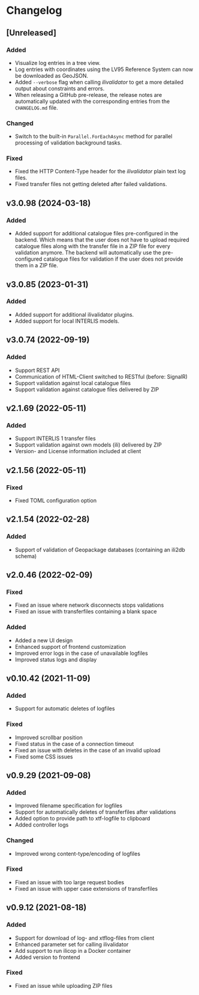 # Changelog

## [Unreleased]

### Added

- Visualize log entries in a tree view.
- Log entries with coordinates using the LV95 Reference System can now be downloaded as GeoJSON.
- Added `--verbose` flag when calling _ilivalidator_ to get a more detailed output about constraints and errors.
- When releasing a GitHub pre-release, the release notes are automatically updated with the corresponding entries from the `CHANGELOG.md` file.

### Changed

- Switch to the built-in `Parallel.ForEachAsync` method for parallel processing of validation background tasks.

### Fixed

- Fixed the HTTP Content-Type header for the _ilivalidator_ plain text log files.
- Fixed transfer files not getting deleted after failed validations.

## v3.0.98 (2024-03-18)

### Added

- Added support for additional catalogue files pre-configured in the backend. Which means that the user does not have to upload required catalogue files along with the transfer file in a ZIP file for every validation anymore. The backend will automatically use the pre-configured catalogue files for validation if the user does not provide them in a ZIP file.

## v3.0.85 (2023-01-31)

### Added

- Added support for additional ilivalidator plugins.
- Added support for local INTERLIS models.

## v3.0.74 (2022-09-19)

### Added

- Support REST API
- Communication of HTML-Client switched to RESTful (before: SignalR)
- Support validation against local catalogue files
- Support validation against catalogue files delivered by ZIP

## v2.1.69 (2022-05-11)

### Added

- Support INTERLIS 1 transfer files
- Support validation against own models (ili) delivered by ZIP
- Version- and License information included at client

## v2.1.56 (2022-05-11)

### Fixed

- Fixed TOML configuration option

## v2.1.54 (2022-02-28)

### Added

- Support of validation of Geopackage databases (containing an ili2db schema)

## v2.0.46 (2022-02-09)

### Fixed

- Fixed an issue where network disconnects stops validations
- Fixed an issue with transferfiles containing a blank space

### Added

- Added a new UI design
- Enhanced support of frontend customization
- Improved error logs in the case of unavailable logfiles
- Improved status logs and display

## v0.10.42 (2021-11-09)

### Added

- Support for automatic deletes of logfiles

### Fixed

- Improved scrollbar position
- Fixed status in the case of a connection timeout
- Fixed an issue with deletes in the case of an invalid upload
- Fixed some CSS issues

## v0.9.29 (2021-09-08)

### Added

- Improved filename specification for logfiles
- Support for automatically deletes of transferfiles after validations
- Added option to provide path to xtf-logfile to clipboard
- Added controller logs

### Changed

- Improved wrong content-type/encoding of logfiles

### Fixed

- Fixed an issue with too large request bodies
- Fixed an issue with upper case extensions of transferfiles

## v0.9.12 (2021-08-18)

### Added

- Support for download of log- and xtflog-files from client
- Enhanced parameter set for calling ilivalidator
- Add support to run ilicop in a Docker container
- Added version to frontend

### Fixed

- Fixed an issue while uploading ZIP files
